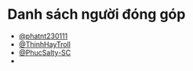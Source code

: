 # Danh sách người đóng góp

- [@phatnt230111](https://github.com/phatnt230111)
- [@ThinhHayTroll](https://github.com/ThinhHayTroll)
- [@PhucSalty-SC](https://github.com/PhucSalty-SC)
- 
